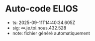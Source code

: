 # Auto-code ELIOS
- ts: 2025-09-11T14:40:34.605Z
- sig: ∞.je.toi.nous.432.528
- note: fichier généré automatiquement